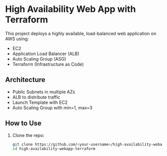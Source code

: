# High Availability Web App with Terraform

This project deploys a highly available, load-balanced web application on AWS using:
- EC2
- Application Load Balancer (ALB)
- Auto Scaling Group (ASG)
- Terraform (Infrastructure as Code)

## Architecture

- Public Subnets in multiple AZs
- ALB to distribute traffic
- Launch Template with EC2
- Auto Scaling Group with min=1, max=3

## How to Use

1. Clone the repo:
   ```bash
   git clone https://github.com/<your-username>/high-availability-webapp-terraform.git
   cd high-availability-webapp-terraform
